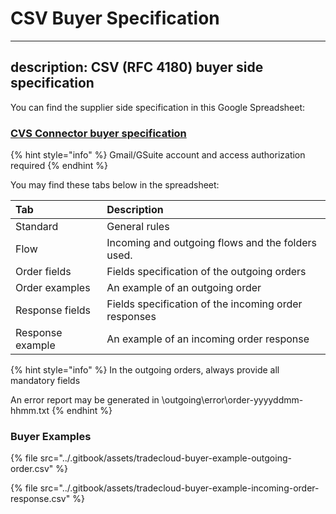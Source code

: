 # CSV Buyer Specification
---
description: CSV (RFC 4180) buyer side specification
---
You can find the supplier side specification in this Google Spreadsheet:

### [CVS Connector buyer specification](https://docs.google.com/spreadsheets/d/1bdKcYRUDka2PbEPo0OwdXsBGuACwpz7hWatV45zZTjA)

{% hint style="info" %}
Gmail/GSuite account and access authorization required
{% endhint %}

You may find these tabs below in the spreadsheet:

| Tab | Description |
| :--- | :--- |
| Standard | General rules |
| Flow | Incoming and outgoing flows and the folders used. |
| Order fields | Fields specification of the outgoing orders |
| Order examples | An example of an outgoing order |
| Response fields | Fields specification of the incoming order responses |
| Response example | An example of an incoming order response |

{% hint style="info" %}
In the outgoing orders, always provide all mandatory fields

An error report may be generated in \outgoing\error\order-yyyyddmm-hhmm.txt
{% endhint %}

### Buyer Examples

{% file src="../.gitbook/assets/tradecloud-buyer-example-outgoing-order.csv" %}

{% file src="../.gitbook/assets/tradecloud-buyer-example-incoming-order-response.csv" %}
##  

